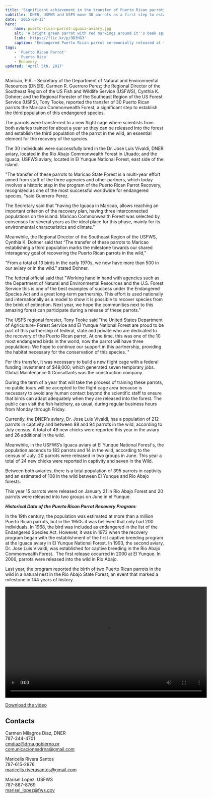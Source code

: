 ```yaml
---
title: 'Significant achievement in the transfer of Puerto Rican parrots to the Maricao Commonwealth Forest'
subtitle: 'DNER, USFWS and USFS move 30 parrots as a first step to establish the 3rd parrot population in the wild; another milestone for the recovery of the species'
date: '2015-08-13'
hero:
    name: puerto-rican-parrot-iguaca-aviary.jpg
    alt: 'A bright green parrot with red markings around it''s beak spreads it''s wings.'
    link: 'https://flic.kr/p/9D3HG3'
    caption: 'Endangered Puerto Rican parrot ceremonially released at the Iguaca Aviary. Photo by Tom MacKenzie, USFWS.'
tags:
    - 'Puerto Rican Parrot'
    - 'Puerto Rico'
    - Recovery
updated: 'April 5th, 2017'
---
```


Maricao, P.R. - Secretary of the Department of Natural and Environmental Resources (DNER), Carmen R. Guerrero Perez; the Regional Director of the Southeast Region of the US Fish and Wildlife Service (USFWS), Cynthia K. Dohner; and the Regional Forester of the Southeast Region of the US Forest Service (USFS), Tony Tooke, reported the transfer of 30 Puerto Rican parrots the Maricao Commonwealth Forest, a significant step to establish the third population of this endangered species.

The parrots were transferred to a new flight cage where scientists from both aviaries trained for about a year so they can be released into the forest and establish the third population of the parrot in the wild, an essential element for the recovery of the species.

The 30 individuals were successfully bred in the Dr. Jose Luis Vivaldi, DNER aviary, located in the Rio Abajo Commonwealth Forest in Utuado; and the Iguaca, USFWS aviary, located in El Yunque National Forest, east side of the island.

"The transfer of these parrots to Maricao State Forest is a multi-year effort aimed from staff of the three agencies and other partners, which today involves a historic step in the program of the Puerto Rican Parrot Recovery, recognized as one of the most successful worldwide for endangered species, "said Guerrero Perez.

The Secretary said that "having the Iguaca in Maricao, allows reaching an important criterion of the recovery plan, having three interconnected populations on the island. Maricao Commonwealth Forest was selected by consensus for several years as the ideal place for this phase, mainly for its environmental characteristics and climate."

Meanwhile, the Regional Director of the Southeast Region of the USFWS, Cynthia K. Dohner said that “The transfer of these parrots to Maricao establishing a third population marks the milestone towards our shared interagency goal of recovering the Puerto Rican parrots in the wild," 

"From a total of 13 birds in the early 1970s, we now have more than 500 in our aviary or in the wild.” stated Dohner.

The federal official said that "Working hand in hand with agencies such as the Department of Natural and Environmental Resources and the U.S. Forest Service this is one of the best examples of success under the Endangered Species Act and a great long-term partnership. This effort is used nationally and internationally as a model to show it is possible to recover species from the brink of extinction. Next year, we hope the communities next to this amazing forest can participate during a release of these parrots."

The USFS regional forester, Tony Tooke said "the United States Department of Agriculture- Forest Service and El Yunque National Forest are proud to be part of this partnership of federal, state and private who are dedicated to the recovery of the Puerto Rican parrot. At one time, this was one of the 10 most endangered birds in the world, now the parrot will have three populations. We hope to continue our support in this partnership, providing the habitat necessary for the conservation of this species. "

For this transfer, it was necessary to build a new flight cage with a federal funding investment of $49,000; which generated seven temporary jobs. Global Maintenance & Consultants was the construction company.

During the term of a year that will take the process of training these parrots, no public tours will be accepted to the flight cage area because is necessary to avoid any human contact beyond the scientific staff to ensure that birds can adapt adequately when they are released into the forest. The public can visit the fish hatchery, as usual, during regular business hours from Monday through Friday.

Currently, the DNER’s aviary, Dr. Jose Luis Vivaldi, has a population of 212 parrots in captivity and between 88 and 94 parrots in the wild, according to July census. A total of 49 new chicks were reported this year in the aviary and 26 additional in the wild.

Meanwhile, in the USFWS’s Iguaca aviary at El Yunque National Forest's, the population ascends to 183 parrots and 14 in the wild, according to the census of July. 20 parrots were released in two groups in June. This year a total of 24 new chicks were reported in captivity and seven in the Wild.

Between both aviaries, there is a total population of 395 parrots in captivity and an estimated of 108 in the wild between El Yunque and Rio Abajo forests.

This year 15 parrots were released on January 21 in Rio Abajo Forest and 20 parrots were released into two groups on June in el Yunque.

**_Historical Data of the Puerto Rican Parrot Recovery Program:_**

In the 19th century, the population was estimated at more than a million Puerto Rican parrots, but in the 1950s it was believed that only had 200 individuals. In 1968, the bird was included as endangered in the list of the Endangered Species Act. However, it was in 1973 when the recovery program began with the establishment of the first captive breeding program at the Iguaca aviary in El Yunque National Forest. In 1993, the second aviary, Dr. Jose Luis Vivaldi, was established for captive breeding in the Rio Abajo Commonwealth Forest.  The first release occurred in 2000 at El Yunque. In 2006, parrots were released into the wild in Rio Abajo.

Last year, the program reported the birth of two Puerto Rican parrots in the wild in a natural nest in the Rio Abajo State Forest, an event that marked a milestone in 144 years of history. 

<video width="640" height="352" controls="" preload="metadata" style="display: block; margin: auto;"><source src="http://fws.gov/southeast/video/puerto-rican-parrot-release-08-13-2015.mp4" type="video/mp4"> Sorry, your browser does not support HTML5 video.</video>

[Download the video](http://fws.gov/southeast/video/puerto-rican-parrot-release-08-13-2015.mp4)

## Contacts

Carmen Milagros Díaz, DNER  
787-344-4701  
[cmdiaz@drna.gobierno.pr](mailto:cmdiaz@drna.gobierno.pr)  
[comunicacionesdrna@gmail.com](mailto:comunicacionesdrna@gmail.com) 

Maricelis Rivera Santos  
787-615-2876  
[maricelis.riverasantos@gmail.com](mailto:maricelis.riverasantos@gmail.com)

Marisel Lopez, USFWS  
787-887-8769  
[marisel_lopez@fws.gov](mailto:marisel_lopez@fws.gov)
